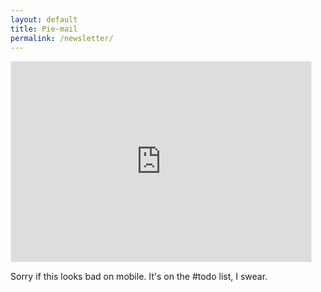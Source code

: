 ```yaml
---
layout: default
title: Pie-mail
permalink: /newsletter/
---
```


<iframe src="https://piemail.substack.com/embed" width="480" height="320" style="border:1px solid #EEE; background:white;" frameborder="0" scrolling="no"></iframe>

Sorry if this looks bad on mobile. It's on the #todo list, I swear.